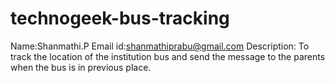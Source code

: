# technogeek-bus-tracking
Name:Shanmathi.P
Email id:shanmathiprabu@gmail.com
Description:
To track the location of  the institution bus and send the message to the parents when the bus is in previous place. 